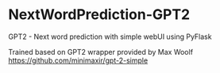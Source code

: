 # NextWordPrediction-GPT2
GPT2 - Next word prediction with simple webUI using PyFlask<br>

Trained based on GPT2 wrapper provided by Max Woolf https://github.com/minimaxir/gpt-2-simple
